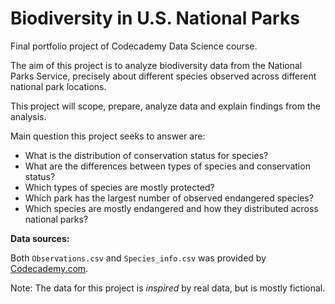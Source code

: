 # Biodiversity in U.S. National Parks
Final portfolio project of Codecademy Data Science course.

The aim of this project is to analyze biodiversity data from the National Parks Service, precisely about different species observed across different national park locations.

This project will scope, prepare, analyze data and explain findings from the analysis.

Main question this project seeks to answer are:

- What is the distribution of conservation status for species?
- What are the differences between types of species and conservation status?
- Which types of species are mostly protected?
- Which park has the largest number of observed endangered species?
- Which species are mostly endangered and how they distributed across national parks?

**Data sources:**

Both `Observations.csv` and `Species_info.csv` was provided by [Codecademy.com](https://www.codecademy.com).

Note: The data for this project is *inspired* by real data, but is mostly fictional.
